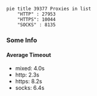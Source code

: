 
```mermaid
pie title 39377 Proxies in list
    "HTTP" : 27953
    "HTTPS": 10044
    "SOCKS" : 8135
```

### Some Info
#### Average Timeout

- mixed: 4.0s
- http: 2.3s
- https: 8.2s
- socks: 6.4s